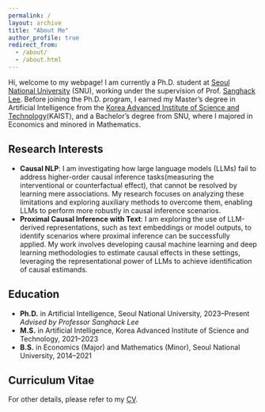 ```yaml
---
permalink: /
layout: archive
title: "About Me"
author_profile: true
redirect_from: 
  - /about/
  - /about.html
---
```

Hi, welcome to my webpage! I am currently a Ph.D. student at [Seoul National University](https://gsds.snu.ac.kr) (SNU), working under the supervision of Prof. [Sanghack Lee](https://sanghacklee.me). Before joining the Ph.D. program, I earned my Master’s degree in Artificial Intelligence from the [Korea Advanced Institute of Science and Technology](https://gsai.kaist.ac.kr)(KAIST), and a Bachelor’s degree from SNU, where I majored in Economics and minored in Mathematics.

## Research Interests
- **Causal NLP**: I am investigating how large language models (LLMs) fail to address higher-order causal inference tasks(measuring the interventional or counterfactual effect), that cannot be resolved by learning mere associations. My research focuses on analyzing these limitations and exploring auxiliary methods to overcome them, enabling LLMs to perform more robustly in causal inference scenarios.
- **Proximal Causal Inference with Text**: I am exploring the use of LLM-derived representations, such as text embeddings or model outputs, to identify scenarios where proximal inference can be successfully applied. My work involves developing causal machine learning and deep learning methodologies to estimate causal effects in these settings, leveraging the representational power of LLMs to achieve identification of causal estimands.

## Education
- **Ph.D.** in Artificial Intelligence, Seoul National University, 2023–Present  
  *Advised by Professor Sanghack Lee*  
- **M.S.** in Artificial Intelligence, Korea Advanced Institute of Science and Technology, 2021–2023  
- **B.S.** in Economics (Major) and Mathematics (Minor), Seoul National University, 2014–2021  

## Curriculum Vitae
For other details, please refer to my [CV](https://drive.google.com/file/d/1KH4DONwvoyKUdubaKIM2Zpkm9x_S3iJE/view?usp=sharing).
